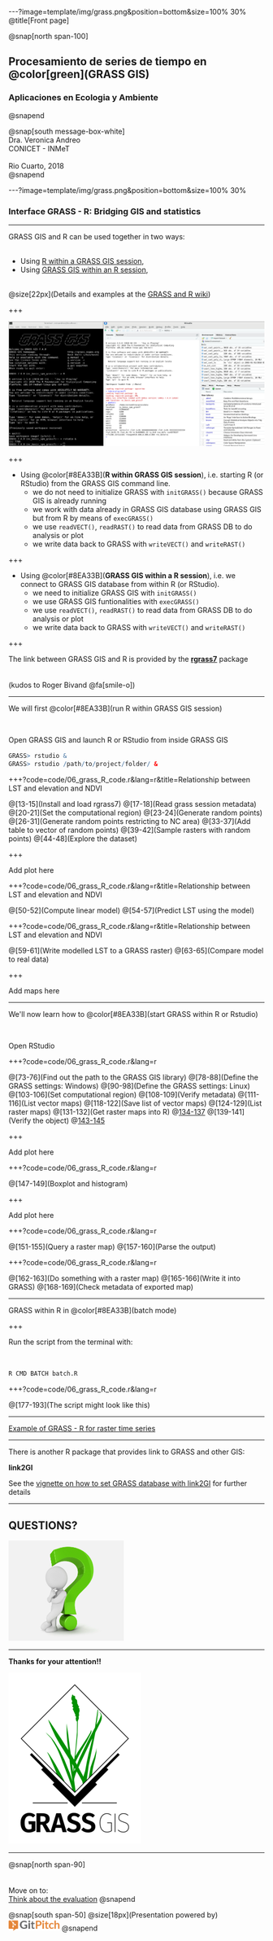 ---?image=template/img/grass.png&position=bottom&size=100% 30%
@title[Front page]

@snap[north span-100]
<br>
<h2>Procesamiento de series de tiempo en @color[green](GRASS GIS)</h2>
<h3>Aplicaciones en Ecologia y Ambiente</h3>
@snapend

@snap[south message-box-white]
<br>Dra. Veronica Andreo<br>CONICET - INMeT<br><br>Rio Cuarto, 2018<br>
@snapend

---?image=template/img/grass.png&position=bottom&size=100% 30%

### Interface GRASS - R: Bridging GIS and statistics

---

GRASS GIS and R can be used together in two ways:
<br><br>
- Using [R within a GRASS GIS session](https://grasswiki.osgeo.org/wiki/R_statistics/rgrass7#R_within_GRASS),
- Using [GRASS GIS within an R session](https://grasswiki.osgeo.org/wiki/R_statistics/rgrass7#GRASS_within_R),
<br><br>

@size[22px](Details and examples at the [GRASS and R wiki](https://grasswiki.osgeo.org/wiki/R_statistics/rgrass7))

+++

![Calling R from within GRASS](assets/img/RwithinGRASS_and_Rstudio_from_grass.png)

+++

- Using @color[#8EA33B](**R within GRASS GIS session**), i.e. starting R (or RStudio) from the GRASS GIS command line.
  - we do not need to initialize GRASS with `initGRASS()` because GRASS GIS is already running
  - we work with data already in GRASS GIS database using GRASS GIS but from R by means of `execGRASS()`
  - we use `readVECT()`, `readRAST()` to read data from GRASS DB to do analysis or plot
  - we write data back to GRASS with `writeVECT()` and `writeRAST()`

+++

- Using @color[#8EA33B](**GRASS GIS within a R session**), i.e. we connect to GRASS GIS database from within R (or RStudio).
  - we need to initialize GRASS GIS with `initGRASS()`
  - we use GRASS GIS funtionalities with `execGRASS()`
  - we use `readVECT()`, `readRAST()` to read data from GRASS DB to do analysis or plot
  - we write data back to GRASS with `writeVECT()` and `writeRAST()`

+++

The link between GRASS GIS and R is provided by the [**rgrass7**](https://cran.r-project.org/web/packages/rgrass7/index.html) package
<br><br><br>
(kudos to Roger Bivand @fa[smile-o])
 
---

We will first @color[#8EA33B](run R within GRASS GIS session)

<br>

Open GRASS GIS and launch R or RStudio from inside GRASS GIS


```r
GRASS> rstudio &
GRASS> rstudio /path/to/project/folder/ &
```

+++?code=code/06_grass_R_code.r&lang=r&title=Relationship between LST and elevation and NDVI

@[13-15](Install and load rgrass7)
@[17-18](Read grass session metadata)
@[20-21](Set the computational region)
@[23-24](Generate random points)
@[26-31](Generate random points restricting to NC area)
@[33-37](Add table to vector of random points)
@[39-42](Sample rasters with random points)
@[44-48](Explore the dataset)

+++

Add plot here

+++?code=code/06_grass_R_code.r&lang=r&title=Relationship between LST and elevation and NDVI

@[50-52](Compute linear model)
@[54-57](Predict LST using the model)

+++?code=code/06_grass_R_code.r&lang=r&title=Relationship between LST and elevation and NDVI

@[59-61](Write modelled LST to a GRASS raster)
@[63-65](Compare model to real data)

+++

Add maps here

---

We'll now learn how to @color[#8EA33B](start GRASS within R or Rstudio)

<br>

Open RStudio

+++?code=code/06_grass_R_code.r&lang=r

@[73-76](Find out the path to the GRASS GIS library)
@[78-88](Define the GRASS settings: Windows)
@[90-98](Define the GRASS settings: Linux)
@[103-106](Set computational region)
@[108-109](Verify metadata)
@[111-116](List vector maps)
@[118-122](Save list of vector maps)
@[124-129](List raster maps)
@[131-132](Get raster maps into R)
@[134-137](Summaries)
@[139-141](Verify the object)
@[143-145](Plot)

+++

Add plot here

+++?code=code/06_grass_R_code.r&lang=r

@[147-149](Boxplot and histogram)

+++

Add plot here

+++?code=code/06_grass_R_code.r&lang=r

@[151-155](Query a raster map)
@[157-160](Parse the output)

+++?code=code/06_grass_R_code.r&lang=r

@[162-163](Do something with a raster map)
@[165-166](Write it into GRASS)
@[168-169](Check metadata of exported map)

---

GRASS within R in @color[#8EA33B](batch mode)

+++

Run the script from the terminal with:

<br>

```bash
R CMD BATCH batch.R
```

+++?code=code/06_grass_R_code.r&lang=r

@[177-193](The script might look like this)

---

[Example of GRASS - R for raster time series](https://grasswiki.osgeo.org/wiki/Temporal_data_processing/GRASS_R_raster_time_series_processing)

---

There is another R package that provides link to GRASS and other GIS:

**link2GI**

See the [vignette on how to set GRASS database with link2GI](https://github.com/gisma/link2gi2018/tree/master/R/vignette) for further details

---

## QUESTIONS?

<img src="assets/img/gummy-question.png" width="45%">

---

**Thanks for your attention!!**

![GRASS GIS logo](assets/img/grass_logo_alphab.png)

---

@snap[north span-90]
<br><br><br>
Move on to: 
<br>
[Think about the evaluation]()
@snapend

@snap[south span-50]
@size[18px](Presentation powered by)
<br>
<a href="https://gitpitch.com/">
<img src="assets/img/gitpitch_logo.png" width="20%"></a>
@snapend

<!---

See here for an exercise: 
https://tutorials.ecodiv.earth/toc/spatial_interpolation.html
https://tutorials.ecodiv.earth/toc/import-bioclim-data.html
https://www.grassbook.org/wp-content/uploads/neteler/shortcourse_grass2003/notes7.html

# Fetch Aedes albopictus presence from GBIF
# https://grass.osgeo.org/grass74/manuals/addons/v.in.pygbif.html

g.extension v.in.pygbif
v.in.pygbif taxa="Aedes albopictus" rank=species output=gbif -i
v.db.select Aedes_albopictus_gbif

--->
